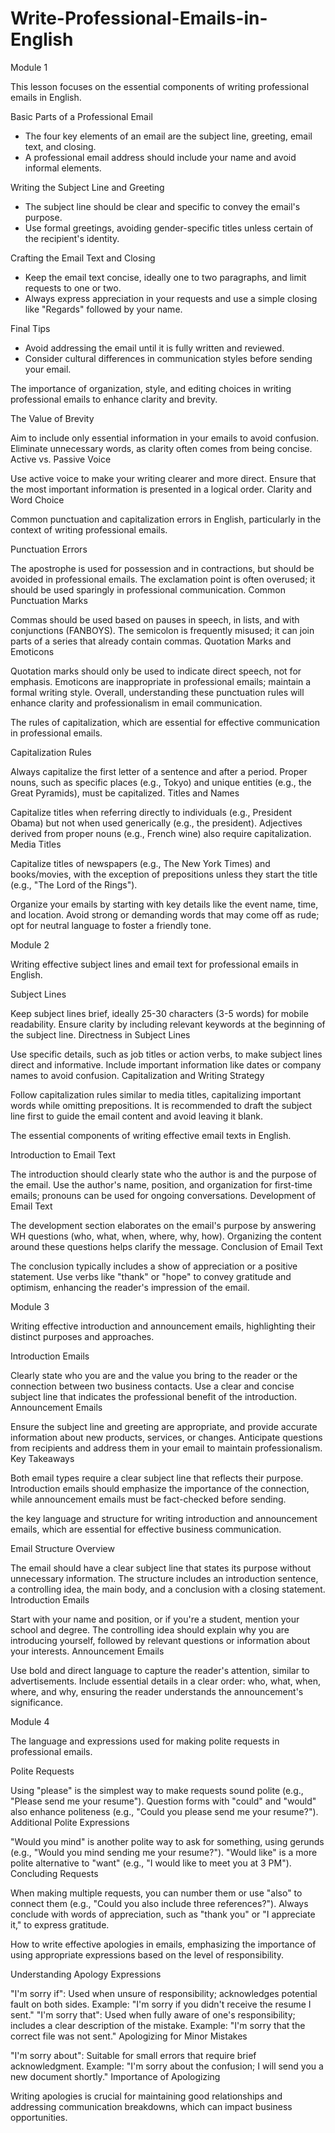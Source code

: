 # Write-Professional-Emails-in-English 
Module 1

This lesson focuses on the essential components of writing professional emails in English.

Basic Parts of a Professional Email
- The four key elements of an email are the subject line, greeting, email text, and closing.
- A professional email address should include your name and avoid informal elements.

Writing the Subject Line and Greeting
- The subject line should be clear and specific to convey the email's purpose.
- Use formal greetings, avoiding gender-specific titles unless certain of the recipient's identity.

Crafting the Email Text and Closing
- Keep the email text concise, ideally one to two paragraphs, and limit requests to one or two.
- Always express appreciation in your requests and use a simple closing like "Regards" followed by your name.

Final Tips
- Avoid addressing the email until it is fully written and reviewed.
- Consider cultural differences in communication styles before sending your email.

The importance of organization, style, and editing choices in writing professional emails to enhance clarity and brevity.

The Value of Brevity

Aim to include only essential information in your emails to avoid confusion.
Eliminate unnecessary words, as clarity often comes from being concise.
Active vs. Passive Voice

Use active voice to make your writing clearer and more direct.
Ensure that the most important information is presented in a logical order.
Clarity and Word Choice

Common punctuation and capitalization errors in English, particularly in the context of writing professional emails.

Punctuation Errors

The apostrophe is used for possession and in contractions, but should be avoided in professional emails.
The exclamation point is often overused; it should be used sparingly in professional communication.
Common Punctuation Marks

Commas should be used based on pauses in speech, in lists, and with conjunctions (FANBOYS).
The semicolon is frequently misused; it can join parts of a series that already contain commas.
Quotation Marks and Emoticons

Quotation marks should only be used to indicate direct speech, not for emphasis.
Emoticons are inappropriate in professional emails; maintain a formal writing style.
Overall, understanding these punctuation rules will enhance clarity and professionalism in email communication.

The rules of capitalization, which are essential for effective communication in professional emails.

Capitalization Rules

Always capitalize the first letter of a sentence and after a period.
Proper nouns, such as specific places (e.g., Tokyo) and unique entities (e.g., the Great Pyramids), must be capitalized.
Titles and Names

Capitalize titles when referring directly to individuals (e.g., President Obama) but not when used generically (e.g., the president).
Adjectives derived from proper nouns (e.g., French wine) also require capitalization.
Media Titles

Capitalize titles of newspapers (e.g., The New York Times) and books/movies, with the exception of prepositions unless they start the title (e.g., "The Lord of the Rings").

Organize your emails by starting with key details like the event name, time, and location.
Avoid strong or demanding words that may come off as rude; opt for neutral language to foster a friendly tone.

Module 2

Writing effective subject lines and email text for professional emails in English.

Subject Lines

Keep subject lines brief, ideally 25-30 characters (3-5 words) for mobile readability.
Ensure clarity by including relevant keywords at the beginning of the subject line.
Directness in Subject Lines

Use specific details, such as job titles or action verbs, to make subject lines direct and informative.
Include important information like dates or company names to avoid confusion.
Capitalization and Writing Strategy

Follow capitalization rules similar to media titles, capitalizing important words while omitting prepositions.
It is recommended to draft the subject line first to guide the email content and avoid leaving it blank.

The essential components of writing effective email texts in English.

Introduction to Email Text

The introduction should clearly state who the author is and the purpose of the email.
Use the author's name, position, and organization for first-time emails; pronouns can be used for ongoing conversations.
Development of Email Text

The development section elaborates on the email's purpose by answering WH questions (who, what, when, where, why, how).
Organizing the content around these questions helps clarify the message.
Conclusion of Email Text

The conclusion typically includes a show of appreciation or a positive statement.
Use verbs like "thank" or "hope" to convey gratitude and optimism, enhancing the reader's impression of the email.

Module 3

Writing effective introduction and announcement emails, highlighting their distinct purposes and approaches.

Introduction Emails

Clearly state who you are and the value you bring to the reader or the connection between two business contacts.
Use a clear and concise subject line that indicates the professional benefit of the introduction.
Announcement Emails

Ensure the subject line and greeting are appropriate, and provide accurate information about new products, services, or changes.
Anticipate questions from recipients and address them in your email to maintain professionalism.
Key Takeaways

Both email types require a clear subject line that reflects their purpose.
Introduction emails should emphasize the importance of the connection, while announcement emails must be fact-checked before sending.

the key language and structure for writing introduction and announcement emails, which are essential for effective business communication.

Email Structure Overview

The email should have a clear subject line that states its purpose without unnecessary information.
The structure includes an introduction sentence, a controlling idea, the main body, and a conclusion with a closing statement.
Introduction Emails

Start with your name and position, or if you're a student, mention your school and degree.
The controlling idea should explain why you are introducing yourself, followed by relevant questions or information about your interests.
Announcement Emails

Use bold and direct language to capture the reader's attention, similar to advertisements.
Include essential details in a clear order: who, what, when, where, and why, ensuring the reader understands the announcement's significance.

Module 4

The language and expressions used for making polite requests in professional emails.

Polite Requests

Using "please" is the simplest way to make requests sound polite (e.g., "Please send me your resume").
Question forms with "could" and "would" also enhance politeness (e.g., "Could you please send me your resume?").
Additional Polite Expressions

"Would you mind" is another polite way to ask for something, using gerunds (e.g., "Would you mind sending me your resume?").
"Would like" is a more polite alternative to "want" (e.g., "I would like to meet you at 3 PM").
Concluding Requests

When making multiple requests, you can number them or use "also" to connect them (e.g., "Could you also include three references?").
Always conclude with words of appreciation, such as "thank you" or "I appreciate it," to express gratitude.

How to write effective apologies in emails, emphasizing the importance of using appropriate expressions based on the level of responsibility.

Understanding Apology Expressions

"I'm sorry if": Used when unsure of responsibility; acknowledges potential fault on both sides. Example: "I'm sorry if you didn't receive the resume I sent."
"I'm sorry that": Used when fully aware of one's responsibility; includes a clear description of the mistake. Example: "I'm sorry that the correct file was not sent."
Apologizing for Minor Mistakes

"I'm sorry about": Suitable for small errors that require brief acknowledgment. Example: "I'm sorry about the confusion; I will send you a new document shortly."
Importance of Apologizing

Writing apologies is crucial for maintaining good relationships and addressing communication breakdowns, which can impact business opportunities.
